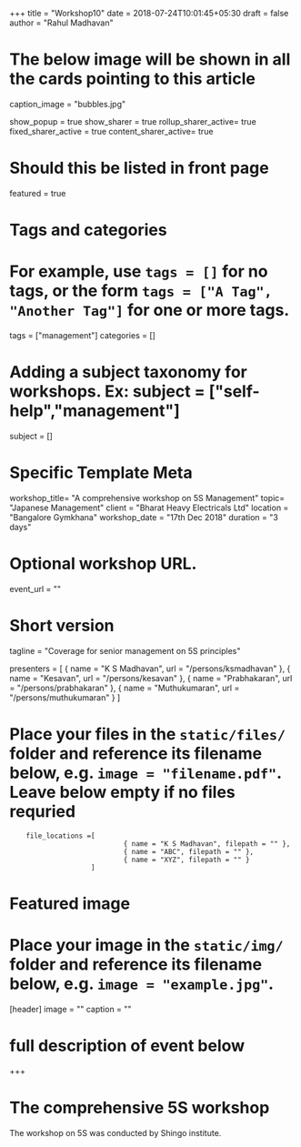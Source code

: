 +++
title = "Workshop10"
date = 2018-07-24T10:01:45+05:30
draft = false
author = "Rahul Madhavan"

# The below image will be shown in all the cards pointing to this article
caption_image = "bubbles.jpg"

show_popup = true
show_sharer = true
rollup_sharer_active= true
fixed_sharer_active = true
content_sharer_active= true

# Should this be listed in front page
featured = true

# Tags and categories
# For example, use `tags = []` for no tags, or the form `tags = ["A Tag", "Another Tag"]` for one or more tags.
tags = ["management"]
categories = []

# Adding a subject taxonomy for workshops. Ex: subject = ["self-help","management"]
subject = []

# Specific Template Meta
workshop_title= "A comprehensive workshop on 5S Management"
topic= "Japanese Management"
client = "Bharat Heavy Electricals Ltd"
location = "Bangalore Gymkhana"
workshop_date = "17th Dec 2018"
duration = "3 days"

# Optional workshop URL.
event_url = ""

# Short version
tagline = "Coverage for senior management on 5S principles"

presenters =  [
                { name = "K S Madhavan", url = "/persons/ksmadhavan" },
                { name = "Kesavan", url = "/persons/kesavan" },
                { name = "Prabhakaran", url = "/persons/prabhakaran" },
                { name = "Muthukumaran", url = "/persons/muthukumaran" }
            ]

# Place your files in the `static/files/` folder and reference its filename below, e.g. `image = "filename.pdf"`. Leave below empty if no files requried
        file_locations =[
                                { name = "K S Madhavan", filepath = "" },
                                { name = "ABC", filepath = "" },
                                { name = "XYZ", filepath = "" }
                        ]

# Featured image
# Place your image in the `static/img/` folder and reference its filename below, e.g. `image = "example.jpg"`.
[header]
        image = ""
        caption = ""

# full description of event below
+++

# The comprehensive 5S workshop
The workshop on 5S was conducted by Shingo institute.
